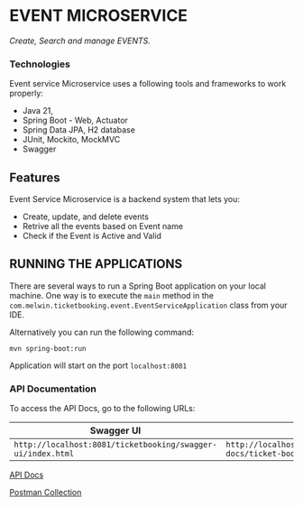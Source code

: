 # EVENT MICROSERVICE

_Create, Search and manage EVENTS._

### Technologies

Event service Microservice uses a following tools and frameworks to work properly:

- Java 21, 
- Spring Boot - Web, Actuator
- Spring Data JPA, H2 database
- JUnit, Mockito, MockMVC
- Swagger

## Features

Event Service Microservice is a backend system that lets you:

- Create, update, and delete events
- Retrive all the events based on Event name
- Check if the Event is Active and Valid


## RUNNING THE APPLICATIONS

There are several ways to run a Spring Boot application on your local machine. One way is to execute the `main` method in the `com.melwin.ticketbooking.event.EventServiceApplication` class from your IDE.

Alternatively you can run the following command:

```shell
mvn spring-boot:run
```
Application will start on the port ``localhost:8081``


### API Documentation

To access the API Docs, go to the following URLs:

| Swagger UI                                                  | API Docs                                                              |
| ------------------------------------------------------------| ----------------------------------------------------------------------|
| `http://localhost:8081/ticketbooking/swagger-ui/index.html` | `http://localhost:8081/ticketbooking/v3/api-docs/ticket-booking-apis` |

[API Docs](docs/event-service-api-docs.json)

[Postman Collection](docs/event-service-api.postman_collection.json)


